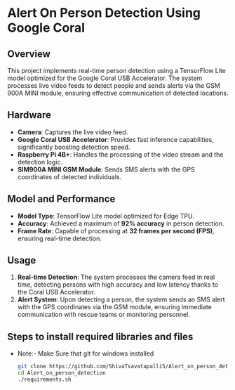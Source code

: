 # Alert On Person Detection Using Google Coral

## Overview
This project implements real-time person detection using a TensorFlow Lite model optimized for the Google Coral USB Accelerator. The system processes live video feeds to detect people and sends alerts via the GSM 900A MINI module, ensuring effective communication of detected locations.

## Hardware
- **Camera**: Captures the live video feed.
- **Google Coral USB Accelerator**: Provides fast inference capabilities, significantly boosting detection speed.
- **Raspberry Pi 4B+**: Handles the processing of the video stream and the detection logic.
- **SIM900A MINI GSM Module**: Sends SMS alerts with the GPS coordinates of detected individuals.

## Model and Performance
- **Model Type**: TensorFlow Lite model optimized for Edge TPU.
- **Accuracy**: Achieved a maximum of **92% accuracy** in person detection.
- **Frame Rate**: Capable of processing at **32 frames per second (FPS)**, ensuring real-time detection.

## Usage
1. **Real-time Detection**: The system processes the camera feed in real time, detecting persons with high accuracy and low latency thanks to the Coral USB Accelerator.
2. **Alert System**: Upon detecting a person, the system sends an SMS alert with the GPS coordinates via the GSM module, ensuring immediate communication with rescue teams or monitoring personnel.


## Steps to install required libraries and files
- Note:- Make Sure that git for windows installed
     ```bash
     git clone https://github.com/ShivaTsavatapalli5/Alert_on_person_detection.git
     cd Alert_on_person_detection
     ./requirements.sh
     ```

